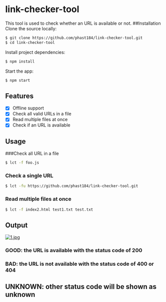 # link-checker-tool
This tool is used to check whether an URL is available or not.
##Installation
Clone the source locally:

```sh
$ git clone https://github.com/phast184/link-checker-tool.git
$ cd link-checker-tool
```
Install project dependencies:

```sh
$ npm install
```
Start the app:

```sh
$ npm start
```
## Features

- [x] Offline support
- [x] Check all valid URLs in a file
- [x] Read multiple files at once
- [x] Check if an URL is available

## Usage

###Check all URL in a file 
```sh
$ lct -f foo.js
```

### Check a single URL
```sh
$ lct -fu https://github.com/phast184/link-checker-tool.git
```

### Read multiple files at once
```sh
$ lct -f index2.html test1.txt test.txt
```

## Output
[![1.jpg](https://i.postimg.cc/L8wZTJND/1.jpg)](https://postimg.cc/Hr0xWkG8)

### GOOD: the URL is available with the status code of 200
### BAD: the URL is not available with the status code of 400 or 404
## UNKNOWN: other status code will be shown as unknown

